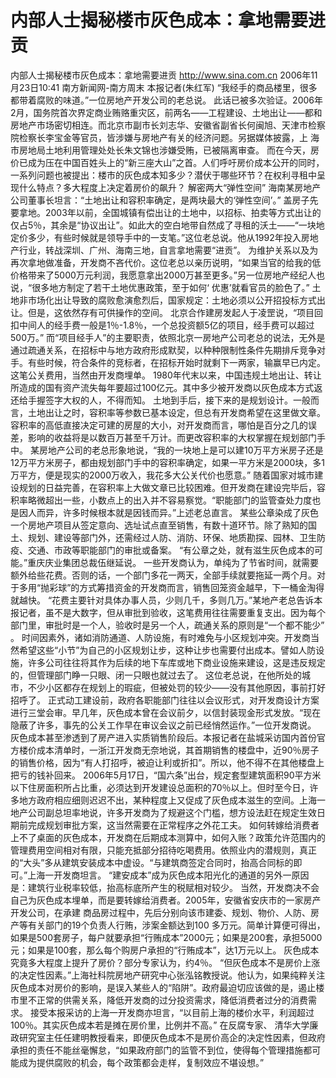 # 内部人士揭秘楼市灰色成本：拿地需要进贡

内部人士揭秘楼市灰色成本：拿地需要进贡
http://www.sina.com.cn 2006年11月23日10:41 南方新闻网-南方周末
本报记者(朱红军) “我经手的商品楼里，很多都带着腐败的味道。”一位房地产开发公司的老总说。
此话已被多次验证。2006年2月，国务院首次界定商业贿赂重灾区，前两名——工程建设、土地出让——都和房地产市场密切相连。而北京市副市长刘志华、安徽省副省长何闽旭、天津市检察院检察长李宝金等官员，皆涉嫌与房地产有关的经济问题。另据媒体披露，上
海市房地局土地利用管理处处长朱文锦也涉嫌受贿，已被隔离审查。
而在今天，房价已成为压在中国百姓头上的“新三座大山”之首。人们呼吁房价成本公开的同时，一系列问题也被提出：楼市的灰色成本知多少？潜伏于哪些环节？在权利寻租中呈现什么特点？多大程度上决定着房价的飙升？
解密两大“弹性空间”
海南某房地产公司董事长坦言：“土地出让和容积率确定，是两块最大的‘弹性空间’。”
盖房子先要拿地。2003年以前，全国城镇有偿出让的土地中，以招标、拍卖等方式出让的仅占5％，其余是“协议出让”。如此大的空白地带自然成了寻租的沃土——“一块地定价多少，有些时候就是领导手中的一支笔。”这位老总说。他从1992年投入房地产行业，转战深圳、广州、海南三地，自言拿地需要“进贡”。
为维护关系以及为再次拿地做准备，开发商不吝代价。这位老总以亲历说明，“如果当官的给我的低价格带来了5000万元利润，我愿意拿出2000万甚至更多。”另一位房地产经纪人也说，“很多地方制定了若干土地优惠政策，至于如何‘ 优惠’就看官员的脸色了。”
土地非市场化出让导致的腐败愈演愈烈后，国家规定：土地必须以公开招投标方式出让。但是，这依然存有可供操作的空间。
北京合作建房发起人于凌罡说，“项目回扣中间人的经手费一般是1％-1.8％，一个总投资额5亿的项目，经手费可以超过500万。”
而“项目经手人”的主要职责，依照北京一房地产公司老总的说法，无外是通过疏通关系，在招标中与地方政府形成默契，以种种限制性条件先期排斥竞争对手。有些时候，符合条件的竞标者，在招标开始时就剩下一两家，输赢早已内定。这笔公关费用，当然由开发商埋单。
1980年代末以来，中国违规土地出让、转让所造成的国有资产流失每年要超过100亿元。其中多少被开发商以灰色成本方式返还给手握签字大权的人，不得而知。
土地到手后，接下来的是规划设计。一般而言，土地出让之时，容积率等参数已基本设定，但总有开发商希望在这里做文章。容积率的高低直接决定可建的房屋的大小，对开发商而言，哪怕是百分之几的误差，影响的收益将是以数百万甚至千万计。而更改容积率的大权掌握在规划部门手中。
某房地产公司的老总形象地说，“我的一块地上是可以建10万平方米房子还是12万平方米房子，都由规划部门手中的容积率确定，如果一平方米是2000块，多1万平方，便是现实的2000万收入，我花多大公关代价也愿意。”
随着国家对城市建设规划的日益完善，在容积率上大做文章已比较困难。但开发商在建设完毕后，容积率略微超出一些，小数点上的出入并不容易察觉。“职能部门的监管查处力度也是因人而异，许多时候根本就是因钱而异。”上述老总直言。
某些公章染成了灰色
一个房地产项目从签定意向、选址试点直至销售，有数十道环节。除了熟知的国土、规划、建设等部门外，还需经过人防、消防、环保、地质勘探、园林、卫生防疫、交通、市政等职能部门的审批或备案。
“有公章之处，就有滋生灰色成本的可能。”重庆庆业集团总裁伍继延说。
一些开发商认为，单纯为了节省时间，就需要额外给些花费。否则的话，一个部门多花一两天，全部手续就要拖延一两个月。对于多用“抛彩球”的方式筹措资金的开发商而言，销售回笼资金越早，下一桶金淘得就越快。
“花费主要针对具体办事人员，少则几千，多则几万。”某地产老总告诉本报记者，虽不是大数字，但从审批到验收，这笔费用往往需要重复支出。因为每个部门里，审批时是一个人，验收时是另一个人，疏通关系的原则是“一个都不能少” 。
时间因素外，诸如消防通道、人防设施，有时难免与小区规划冲突。开发商当然希望这些“小节”为自己的小区规划让步，这种让步也需要付出成本。譬如人防设施，许多公司往往将其作为后续的地下车库或地下商业设施来建设，这是违反规定的，但管理部门睁一只眼、闭一只眼也就过去了。
这位老总说，在他所处的城市，不少小区都存在规划上的瑕疵，但被处罚的较少——没有其他原因，事前打好招呼了。
正式动工建设前，政府各职能部门往往以会议形式，对开发商设计方案进行三堂会审。早几年，灰色成本曾在会议前夕，以信封装现金形式发放。“现在隐蔽了许多，事先的公关工作早在审议会议之前已经悄然运作。”一位开发商说。
灰色成本甚至渗透到了房产进入实质销售阶段后。本报记者在盐城采访国内首份官方楼价成本清单时，一浙江开发商无奈地说，其首期销售的楼盘中，近90％房子的销售价格，因为“有人打招呼，被迫让利或折扣”。所以，他不得不在其他楼盘上把亏的钱补回来。
2006年5月17日，“国六条”出台，规定套型建筑面积90平方米以下住房面积所占比重，必须达到开发建设总面积的70％以上。但时至今日，许多地方政府相应细则迟迟不出，某种程度上又促成了灰色成本滋生的空间。上海一地产公司副总坦率地说，许多开发商为了规避这个门槛，想方设法赶在规定生效日期前完成规划审批方案，这当然需要在正常程序之外花工夫。
如何转嫁给消费者
上不了桌面的灰色成本，开发商在后期成本测算中，如何入账？政策允许范围内的管理费用空间相对有限，只能充抵部分招待吃喝费用。依照业内的潜规则，真正的“大头”多从建筑安装成本中虚设。“与建筑商签定合同时，抬高合同标的即可。”上海一开发商坦言。
“建安成本”成为灰色成本阳光化的通道的另外一原因是：建筑行业税率较低，抬高标底所产生的税赋相对较少。
当然，开发商决不会自己为灰色成本埋单，而是要转嫁给消费者。2005年，安徽省安庆市的一家房产开发公司，在承建
商品房过程中，先后分别向该市建委、规划、物价、人防、房产等有关部门的19个负责人行贿，涉案金额达到100 多万元。简单计算便可得出，如果是500套房子，每户就要承担“行贿成本”2000元；如果是200套，承担5000 元；如果是100套，那么每个购房户承担的“行贿成本”，达1万元以上。
灰色成本究竟多大程度上提升了房价？部分专家认为，约4％。
“但灰色成本不是房价上涨的决定性因素。”上海社科院房地产研究中心张泓铭教授说。他认为，如果纯粹关注灰色成本对房价的影响，是误入某些人的“陷阱”。政府最迫切应该做的是，遏止楼市里不正常的供需关系，降低开发商的过分投资需求，降低消费者过分的消费需求。
接受本报采访的上海一开发商亦坦言，“以目前上海的楼价水平，利润超过100％。其实灰色成本若是摊在房价里，比例并不高。”
在反腐专家、
清华大学廉政研究室主任任建明教授看来，即便灰色成本不是房价高企的决定性因素，但政府承担的责任不能丝毫懈怠，“如果政府部门的监管不到位，使得每个管理措施都可能成为提供腐败的机会，每个政策都会走样，复制效应不堪设想。”

